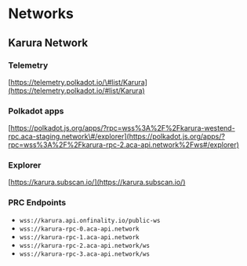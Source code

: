 # Networks

## Karura Network

### Telemetry

[https://telemetry.polkadot.io/\#list/Karura](https://telemetry.polkadot.io/#list/Karura)

### Polkadot apps

[https://polkadot.js.org/apps/?rpc=wss%3A%2F%2Fkarura-westend-rpc.aca-staging.network\#/explorer](https://polkadot.js.org/apps/?rpc=wss%3A%2F%2Fkarura-rpc-2.aca-api.network%2Fws#/explorer)

### Explorer

[https://karura.subscan.io/](https://karura.subscan.io/)

### PRC Endpoints

* `wss://karura.api.onfinality.io/public-ws`
* `wss://karura-rpc-0.aca-api.network`
* `wss://karura-rpc-1.aca-api.network`
* `wss://karura-rpc-2.aca-api.network/ws`
* `wss://karura-rpc-3.aca-api.network/ws`

